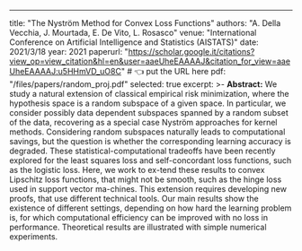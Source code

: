 ---
title: "The Nyström Method for Convex Loss Functions"
authors: "A. Della Vecchia, J. Mourtada, E. De Vito, L. Rosasco"
venue: "International Conference on Artificial Intelligence and Statistics (AISTATS)"
date: 2021/3/18
year: 2021
paperurl: "https://scholar.google.it/citations?view_op=view_citation&hl=en&user=aaeUheEAAAAJ&citation_for_view=aaeUheEAAAAJ:u5HHmVD_uO8C"   # 👈 put the URL here
pdf: "/files/papers/random_proj.pdf"
selected: true
excerpt: >-
  **Abstract:** We study a natural extension of classical empirical risk minimization, where the hypothesis space is a random subspace of a given space. In particular, we consider possibly data dependent subspaces spanned by a random subset of the data, recovering as a special case Nyström approaches for kernel methods. Considering random subspaces naturally leads to computational savings, but the question is whether the corresponding learning accuracy is degraded. These statistical-computational tradeoffs have been recently explored for the least squares loss and self-concordant loss functions, such as the logistic loss. Here, we work to ex-tend these results to convex Lipschitz loss functions, that might not be smooth, such as the hinge loss used in support vector ma-chines. This extension requires developing new proofs, that use different technical tools. Our main results show the existence of different settings, depending on how hard the learning problem is, for which computational efficiency can be improved with no loss in performance. Theoretical results are illustrated with simple numerical experiments.
